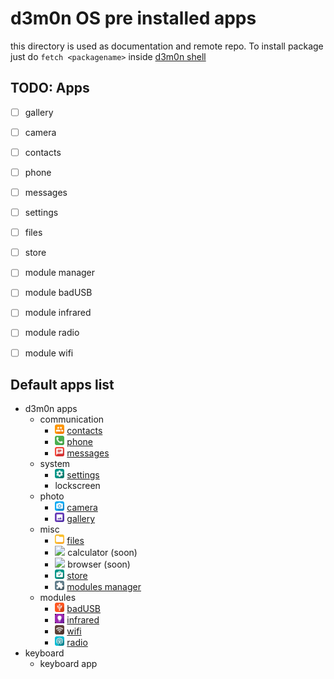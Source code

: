 # d3m0n OS pre installed apps

this directory is used as documentation and remote repo.
To install package just do `fetch <packagename>` inside [d3m0n shell](https://github.com/d3m0n-project/d3m0n_os/tree/main/rootfs/usr/share/d3m0n/documentation/shell)

## TODO: Apps
- [ ] gallery
- [ ] camera
- [ ] contacts
- [ ] phone
- [ ] messages
- [ ] settings
- [ ] files
- [ ] store
- [ ] module manager
- [ ] module badUSB
- [ ] module infrared
- [ ] module radio
- [ ] module wifi


## Default apps list
- d3m0n apps
  - communication
    - <img width="15" src="/rootfs/usr/share/d3m0n/themes/default_dark/icons/contacts.png?raw=true"> [contacts](./communication/contacts)
    - <img width="15" src="/rootfs/usr/share/d3m0n/themes/default_dark/icons/phone.png?raw=true"> [phone](./communication/phone)
    - <img width="15" src="/rootfs/usr/share/d3m0n/themes/default_dark/icons/messages.png?raw=true"> [messages](./communication/messages)   
  - system
    - <img width="15" src="/rootfs/usr/share/d3m0n/themes/default_dark/icons/settings.png?raw=true"> [settings](./system/settings)
    - lockscreen
  - photo
    - <img width="15" src="/rootfs/usr/share/d3m0n/themes/default_dark/icons/camera.png?raw=true"> [camera](./photo/camera)
    - <img width="15" src="/rootfs/usr/share/d3m0n/themes/default_dark/icons/gallery.png?raw=true"> [gallery](./photo/gallery)
  - misc
    - <img width="15" src="/rootfs/usr/share/d3m0n/themes/default_dark/icons/folder.png?raw=true"> [files](./mysc/files)
    - <img width="15" src="/rootfs/usr/share/d3m0n/themes/default_dark/icons/calculator.png?raw=true"> calculator (soon)
    - <img width="15" src="/rootfs/usr/share/d3m0n/themes/default_dark/icons/browser.png?raw=true"> browser (soon)
    - <img width="15" src="/rootfs/usr/share/d3m0n/themes/default_dark/icons/store.png?raw=true"> [store](./mysc/store)
    - <img width="15" src="/rootfs/usr/share/d3m0n/themes/default_dark/icons/modules.png?raw=true"> [modules manager](./mysc/modules)
  - modules
    - <img width="15" src="/rootfs/usr/share/d3m0n/themes/default_dark/icons/usb.png?raw=true"> [badUSB](./modules/badUSB)
    - <img width="15" src="/rootfs/usr/share/d3m0n/themes/default_dark/icons/infrared.png?raw=true"> [infrared](./modules/infrared)
    - <img width="15" src="/rootfs/usr/share/d3m0n/themes/default_dark/icons/wifi.png?raw=true"> [wifi](./modules/wifi)
    - <img width="15" src="/rootfs/usr/share/d3m0n/themes/default_dark/icons/radio.png?raw=true"> [radio](./modules/radio)
- keyboard
  - keyboard app

